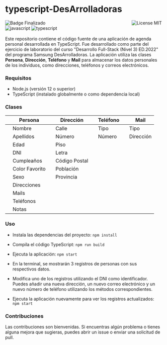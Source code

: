 # typescript-DesArrolladoras
![Badge Finalizado](https://img.shields.io/badge/STATUS-FINALIZADO-violet)
<img align="right" alt="License MIT" src="https://img.shields.io/badge/LICENSE-MIT-green" /> <br/>
<img alt="javascript" src="https://img.shields.io/badge/-JavaScript-F7DF1E?style=flat-square&logo=javascript&logoColor=black" />
<img alt="typescript" src="https://img.shields.io/badge/-TypeScript-3178C6?style=flat-square&logo=typescript&logoColor=white" />
<br/><br/>
Este repositorio contiene el código fuente de una aplicación de agenda personal desarrollada en TypeScript. Fue desarrollado como parte del ejercicio de laboratorio del curso "Desarrollo Full-Stack (Nivel 3) ED.2022" del programa Samsung DesArrolladoras. La aplicación utiliza las clases **Persona**, **Dirección**, **Teléfono** y **Mail** para almacenar los datos personales de los individuos, como direcciones, teléfonos y correos electrónicos.

### Requisitos
- Node.js (versión 12 o superior)
- TypeScript (instalado globalmente o como dependencia local)

### Clases
|  | Persona |  | Dirección |  | Teléfono |  | Mail |
|- |----------|-|----------|-|----------|-|----------|
|  | Nombre |  | Calle |  | Tipo |  | Tipo |
|  | Apellidos |  | Número |  | Número |  | Dirección |
|  | Edad |  | Piso |
|  | DNI |  | Letra |
|  | Cumpleaños |  | Código Postal |
|  | Color Favorito |  | Población |
|  | Sexo |  | Provincia |
|  | Direcciones |
|  | Mails |
|  | Teléfonos |
|  | Notas |


### Uso
- Instala las dependencias del proyecto:
`npm install`

- Compila el código TypeScript:
`npm run build`

- Ejecuta la aplicación:
`npm start`

- En la terminal, se mostrarán 3 registros de personas con sus respectivos datos.

- Modifica uno de los registros utilizando el DNI como identificador. Puedes añadir una nueva dirección, un nuevo correo electrónico y un nuevo número de teléfono utilizando los métodos correspondientes.

- Ejecuta la aplicación nuevamente para ver los registros actualizados:
`npm start`

### Contribuciones
Las contribuciones son bienvenidas. Si encuentras algún problema o tienes alguna mejora que sugieras, puedes abrir un issue o enviar una solicitud de pull.
